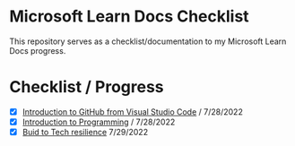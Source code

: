 # Microsoft Learn Docs Checklist

This repository serves as a checklist/documentation to my Microsoft Learn Docs progress.

# Checklist / Progress

- [x] <a href="https://docs.microsoft.com/en-us/learn/modules/introduction-to-github-visual-studio-code/">Introduction to GitHub from Visual Studio Code</a> / 7/28/2022
- [x] <a href="https://docs.microsoft.com/en-us/learn/modules/web-development-101-introduction-programming/">Introduction to Programming</a> / 7/28/2022
- [x] <a href="https://docs.microsoft.com/en-us/learn/paths/tech-resilience/">Buid to Tech resilience</a> 7/29/2022
